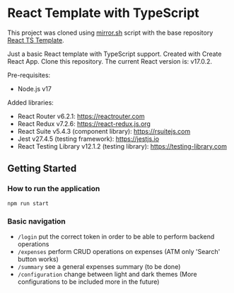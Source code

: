 # React Template with TypeScript

This project was cloned using [mirror.sh](https://github.com/esanchep/useful-scripts/blob/master/git/mirror.sh) script with the base repository [React TS Template](https://github.com/esanchep/react-ts-template).

Just a basic React template with TypeScript support. Created with Create React App.
Clone this repository. The current React version is: v17.0.2.

Pre-requisites:

- Node.js v17

Added libraries:

- React Router v6.2.1: <https://reactrouter.com>
- React Redux v7.2.6: <https://react-redux.js.org>
- React Suite v5.4.3 (component library): <https://rsuitejs.com>
- Jest v27.4.5 (testing framework): <https://jestjs.io>
- React Testing Library v12.1.2 (testing library): <https://testing-library.com>

## Getting Started

### How to run the application

`npm run start`

### Basic navigation

- `/login` put the correct token in order to be able to perform backend operations
- `/expenses` perform CRUD operations on expenses (ATM only 'Search' button works)
- `/summary` see a general expenses summary (to be done)
- `/configuration` change between light and dark themes (More configurations to be included more in the future)
